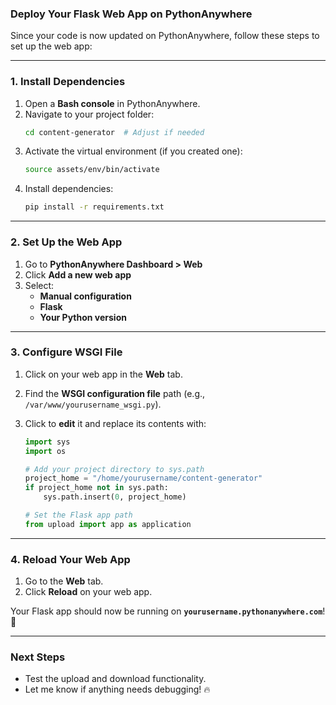 ### **Deploy Your Flask Web App on PythonAnywhere**  

Since your code is now updated on PythonAnywhere, follow these steps to set up the web app:

---

### **1. Install Dependencies**
1. Open a **Bash console** in PythonAnywhere.  
2. Navigate to your project folder:  
   ```bash
   cd content-generator  # Adjust if needed
   ```
3. Activate the virtual environment (if you created one):  
   ```bash
   source assets/env/bin/activate
   ```
4. Install dependencies:  
   ```bash
   pip install -r requirements.txt
   ```

---

### **2. Set Up the Web App**
1. Go to **PythonAnywhere Dashboard > Web**  
2. Click **Add a new web app**  
3. Select:
   - **Manual configuration**  
   - **Flask**  
   - **Your Python version**  

---

### **3. Configure WSGI File**
1. Click on your web app in the **Web** tab.  
2. Find the **WSGI configuration file** path (e.g., `/var/www/yourusername_wsgi.py`).  
3. Click to **edit** it and replace its contents with:

   ```python
   import sys
   import os

   # Add your project directory to sys.path
   project_home = "/home/yourusername/content-generator"
   if project_home not in sys.path:
       sys.path.insert(0, project_home)

   # Set the Flask app path
   from upload import app as application
   ```

---

### **4. Reload Your Web App**
1. Go to the **Web** tab.  
2. Click **Reload** on your web app.  

Your Flask app should now be running on **`yourusername.pythonanywhere.com`**! 🚀  

---

### **Next Steps**
- Test the upload and download functionality.  
- Let me know if anything needs debugging! 🔥